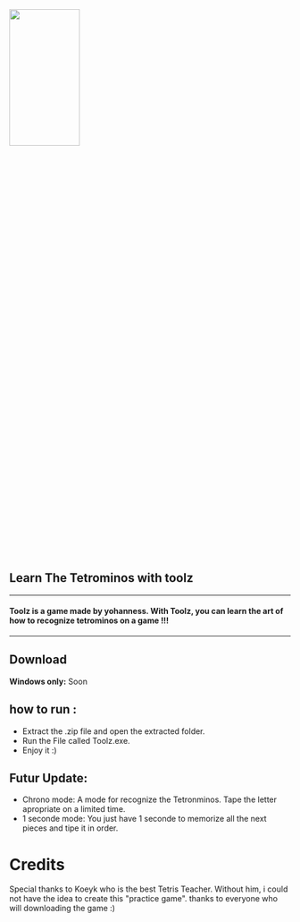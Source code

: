<img src="https://user-images.githubusercontent.com/118851598/236465422-30da1eb0-d141-4be3-9fcb-37c39de2aa20.png"  width="50%" height="25%">

## Learn The Tetrominos with toolz

-------------------------------------------------

#### Toolz is a game made by yohanness. With Toolz, you can learn the art of how to recognize tetrominos on a game !!! 


-------------------------------------------------
## Download

**Windows only:** Soon

## how to run :

- Extract the .zip file and open the extracted folder.
- Run the File called Toolz.exe.
- Enjoy it :)

## Futur Update:

- Chrono mode: A mode for recognize the Tetronminos. Tape the letter apropriate on a limited time.
- 1 seconde mode: You just have 1 seconde to memorize all the next pieces and tipe it in order.

# Credits
Special thanks to Koeyk who is the best Tetris Teacher. Without him, i could not have the idea to create this "practice game".
thanks to everyone who will downloading the game :)
